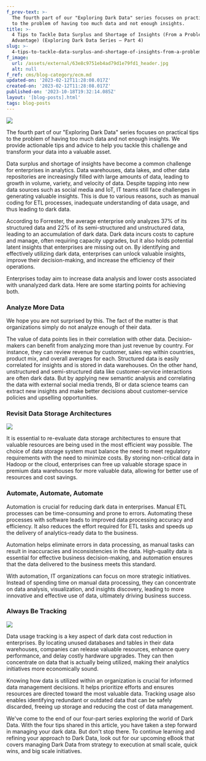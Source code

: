 ```yaml
---
f_prev-text: >-
  The fourth part of our "Exploring Dark Data" series focuses on practical tips
  to the problem of having too much data and not enough insights. 
title: >-
  4 Tips to Tackle Data Surplus and Shortage of Insights (From a Problem to an
  Advantage) (Exploring Dark Data Series – Part 4) 
slug: >-
  4-tips-to-tackle-data-surplus-and-shortage-of-insights-from-a-problem-to-an-advantage-exploring-dark-data-series-part-4
f_image:
  url: /assets/external/63e8c9751eb4ad79d1e79fd1_header.jpg
  alt: null
f_ref: cms/blog-category/ecm.md
updated-on: '2023-02-12T11:28:08.017Z'
created-on: '2023-02-12T11:28:08.017Z'
published-on: '2023-10-18T19:32:14.085Z'
layout: '[blog-posts].html'
tags: blog-posts
---
```


![](/assets/external/63e8c9751eb4ad79d1e79fd1_header.jpg)

The fourth part of our "Exploring Dark Data" series focuses on practical tips to the problem of having too much data and not enough insights. We provide actionable tips and advice to help you tackle this challenge and transform your data into a valuable asset.

Data surplus and shortage of insights have become a common challenge for enterprises in analytics. Data warehouses, data lakes, and other data repositories are increasingly filled with large amounts of data, leading to growth in volume, variety, and velocity of data. Despite tapping into new data sources such as social media and IoT, IT teams still face challenges in generating valuable insights. This is due to various reasons, such as manual coding for ETL processes, inadequate understanding of data usage, and thus leading to dark data.

According to Forrester, the average enterprise only analyzes 37% of its structured data and 22% of its semi-structured and unstructured data, leading to an accumulation of dark data. Dark data incurs costs to capture and manage, often requiring capacity upgrades, but it also holds potential latent insights that enterprises are missing out on. By identifying and effectively utilizing dark data, enterprises can unlock valuable insights, improve their decision-making, and increase the efficiency of their operations.

Enterprises today aim to increase data analysis and lower costs associated with unanalyzed dark data. Here are some starting points for achieving both.

### Analyze More Data

We hope you are not surprised by this. The fact of the matter is that organizations simply do not analyze enough of their data.

The value of data points lies in their correlation with other data. Decision-makers can benefit from analyzing more than just revenue by country. For instance, they can review revenue by customer, sales rep within countries, product mix, and overall averages for each. Structured data is easily correlated for insights and is stored in data warehouses. On the other hand, unstructured and semi-structured data like customer-service interactions are often dark data. But by applying new semantic analysis and correlating the data with external social media trends, BI or data science teams can extract new insights and make better decisions about customer-service policies and upselling opportunities.

### Revisit Data Storage Architectures

![](/assets/external/63e8c9a8aed3c6621c44c579_in-02.jpg)

It is essential to re-evaluate data storage architectures to ensure that valuable resources are being used in the most efficient way possible. The choice of data storage system must balance the need to meet regulatory requirements with the need to minimize costs. By storing non-critical data in Hadoop or the cloud, enterprises can free up valuable storage space in premium data warehouses for more valuable data, allowing for better use of resources and cost savings.

### Automate, Automate, Automate

Automation is crucial for reducing dark data in enterprises. Manual ETL processes can be time-consuming and prone to errors. Automating these processes with software leads to improved data processing accuracy and efficiency. It also reduces the effort required for ETL tasks and speeds up the delivery of analytics-ready data to the business.

Automation helps eliminate errors in data processing, as manual tasks can result in inaccuracies and inconsistencies in the data. High-quality data is essential for effective business decision-making, and automation ensures that the data delivered to the business meets this standard.

With automation, IT organizations can focus on more strategic initiatives. Instead of spending time on manual data processing, they can concentrate on data analysis, visualization, and insights discovery, leading to more innovative and effective use of data, ultimately driving business success.  

### Always Be Tracking

![](/assets/external/63e8c9d41eb4ad8feee7a639_in-03.jpg)

Data usage tracking is a key aspect of dark data cost reduction in enterprises. By locating unused databases and tables in their data warehouses, companies can release valuable resources, enhance query performance, and delay costly hardware upgrades. They can then concentrate on data that is actually being utilized, making their analytics initiatives more economically sound.

Knowing how data is utilized within an organization is crucial for informed data management decisions. It helps prioritize efforts and ensures resources are directed toward the most valuable data. Tracking usage also enables identifying redundant or outdated data that can be safely discarded, freeing up storage and reducing the cost of data management.

We've come to the end of our four-part series exploring the world of Dark Data. With the four tips shared in this article, you have taken a step forward in managing your dark data. But don't stop there. To continue learning and refining your approach to Dark Data, look out for our upcoming eBook that covers managing Dark Data from strategy to execution at small scale, quick wins, and big scale initiatives.
